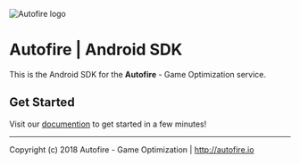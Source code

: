 ![Autofire logo](http://autofire.io/wp-content/themes/autofire/img/logo_ext.png)

# Autofire | Android SDK

This is the Android SDK for the **Autofire** - Game Optimization service.

## Get Started

Visit our [documention](https://autofire.io/documentation/sdk/android.html) to get started in a few minutes!

---

Copyright (c) 2018 Autofire - Game Optimization | <http://autofire.io>
